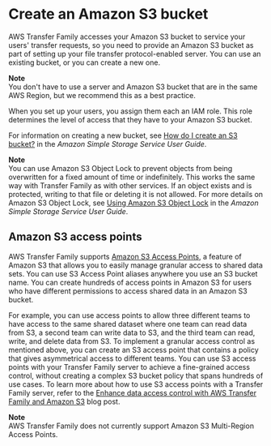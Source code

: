 # Create an Amazon S3 bucket<a name="requirements-S3"></a>

AWS Transfer Family accesses your Amazon S3 bucket to service your users' transfer requests, so you need to provide an Amazon S3 bucket as part of setting up your file transfer protocol\-enabled server\. You can use an existing bucket, or you can create a new one\.

**Note**  
You don't have to use a server and Amazon S3 bucket that are in the same AWS Region, but we recommend this as a best practice\.

When you set up your users, you assign them each an IAM role\. This role determines the level of access that they have to your Amazon S3 bucket\.

For information on creating a new bucket, see [How do I create an S3 bucket?](https://docs.aws.amazon.com/AmazonS3/latest/user-guide/create-bucket.html) in the *Amazon Simple Storage Service User Guide*\.

**Note**  
 You can use Amazon S3 Object Lock to prevent objects from being overwritten for a fixed amount of time or indefinitely\. This works the same way with Transfer Family as with other services\. If an object exists and is protected, writing to that file or deleting it is not allowed\. For more details on Amazon S3 Object Lock, see [Using Amazon S3 Object Lock](https://docs.aws.amazon.com/AmazonS3/latest/user-guide/object-lock.html) in the *Amazon Simple Storage Service User Guide*\. 

## Amazon S3 access points<a name="access-points"></a>

AWS Transfer Family supports [Amazon S3 Access Points](http://aws.amazon.com/s3/features/access-points/), a feature of Amazon S3 that allows you to easily manage granular access to shared data sets\. You can use S3 Access Point aliases anywhere you use an S3 bucket name\. You can create hundreds of access points in Amazon S3 for users who have different permissions to access shared data in an Amazon S3 bucket\.

For example, you can use access points to allow three different teams to have access to the same shared dataset where one team can read data from S3, a second team can write data to S3, and the third team can read, write, and delete data from S3\. To implement a granular access control as mentioned above, you can create an S3 access point that contains a policy that gives asymmetrical access to different teams\. You can use S3 access points with your Transfer Family server to achieve a fine\-grained access control, without creating a complex S3 bucket policy that spans hundreds of use cases\. To learn more about how to use S3 access points with a Transfer Family server, refer to the [ Enhance data access control with AWS Transfer Family and Amazon S3](http://aws.amazon.com/blogs/storage/enhance-data-access-control-with-aws-transfer-family-and-amazon-s3-access-points/) blog post\.

**Note**  
AWS Transfer Family does not currently support Amazon S3 Multi\-Region Access Points\.